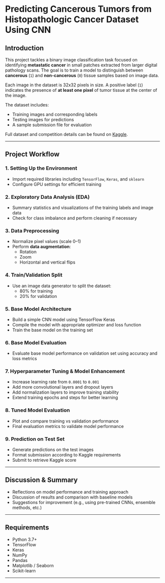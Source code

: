 # Predicting Cancerous Tumors from Histopathologic Cancer Dataset Using CNN

## Introduction

This project tackles a binary image classification task focused on identifying **metastatic cancer** in small patches extracted from larger digital pathology scans. The goal is to train a model to distinguish between **cancerous** (`1`) and **non-cancerous** (`0`) tissue samples based on image data.

Each image in the dataset is 32x32 pixels in size. A positive label (`1`) indicates the presence of **at least one pixel** of tumor tissue at the center of the image.

The dataset includes:
- Training images and corresponding labels
- Testing images for predictions
- A sample submission file for evaluation

Full dataset and competition details can be found on [Kaggle](https://www.kaggle.com/competitions/histopathologic-cancer-detection/data).

---

## Project Workflow

### 1. Setting Up the Environment
- Import required libraries including `TensorFlow`, `Keras`, and `sklearn`
- Configure GPU settings for efficient training

### 2. Exploratory Data Analysis (EDA)
- Summary statistics and visualizations of the training labels and image data
- Check for class imbalance and perform cleaning if necessary

### 3. Data Preprocessing
- Normalize pixel values (scale 0–1)
- Perform **data augmentation**:
  - Rotation
  - Zoom
  - Horizontal and vertical flips

### 4. Train/Validation Split
- Use an image data generator to split the dataset:
  - 80% for training
  - 20% for validation

### 5. Base Model Architecture
- Build a simple CNN model using TensorFlow Keras
- Compile the model with appropriate optimizer and loss function
- Train the base model on the training set

### 6. Base Model Evaluation
- Evaluate base model performance on validation set using accuracy and loss metrics

### 7. Hyperparameter Tuning & Model Enhancement
- Increase learning rate from `0.0001` to `0.001`
- Add more convolutional layers and dropout layers
- Add normalization layers to improve training stability
- Extend training epochs and steps for better learning

### 8. Tuned Model Evaluation
- Plot and compare training vs validation performance
- Final evaluation metrics to validate model performance

### 9. Prediction on Test Set
- Generate predictions on the test images
- Format submission according to Kaggle requirements
- Submit to retrieve Kaggle score

---

## Discussion & Summary

- Reflections on model performance and training approach
- Discussion of results and comparison with baseline models
- Suggestions for improvement (e.g., using pre-trained CNNs, ensemble methods, etc.)

---

## Requirements

- Python 3.7+
- TensorFlow
- Keras
- NumPy
- Pandas
- Matplotlib / Seaborn
- Scikit-learn

---

